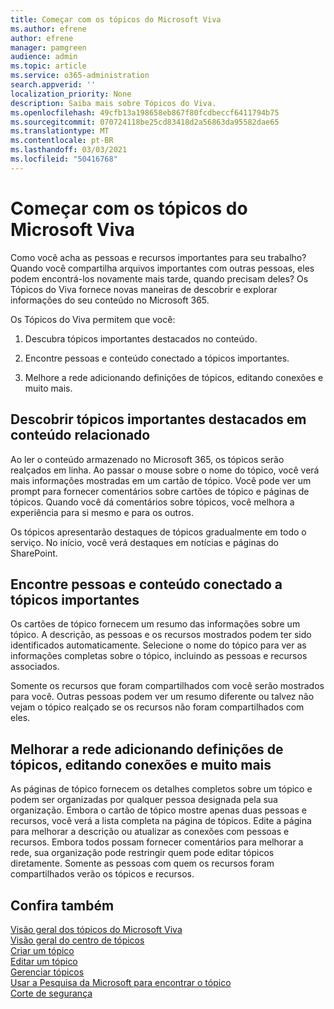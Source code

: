 ```yaml
---
title: Começar com os tópicos do Microsoft Viva
ms.author: efrene
author: efrene
manager: pamgreen
audience: admin
ms.topic: article
ms.service: o365-administration
search.appverid: ''
localization_priority: None
description: Saiba mais sobre Tópicos do Viva.
ms.openlocfilehash: 49cfb13a198658eb867f80fcdbeccf6411794b75
ms.sourcegitcommit: 070724118be25cd83418d2a56863da95582dae65
ms.translationtype: MT
ms.contentlocale: pt-BR
ms.lasthandoff: 03/03/2021
ms.locfileid: "50416768"
---
```

# <a name="get-started-with-microsoft-viva-topics"></a>Começar com os tópicos do Microsoft Viva

Como você acha as pessoas e recursos importantes para seu trabalho? Quando você compartilha arquivos importantes com outras pessoas, eles podem encontrá-los novamente mais tarde, quando precisam deles? Os Tópicos do Viva fornece novas maneiras de descobrir e explorar informações do seu conteúdo no Microsoft 365.  

Os Tópicos do Viva permitem que você: 

1. Descubra tópicos importantes destacados no conteúdo.

2. Encontre pessoas e conteúdo conectado a tópicos importantes.

3. Melhore a rede adicionando definições de tópicos, editando conexões e muito mais.


## <a name="discover-important-topics-highlighted-in-related-content"></a>Descobrir tópicos importantes destacados em conteúdo relacionado 

Ao ler o conteúdo armazenado no Microsoft 365, os tópicos serão realçados em linha. Ao passar o mouse sobre o nome do tópico, você verá mais informações mostradas em um cartão de tópico. Você pode ver um prompt para fornecer comentários sobre cartões de tópico e páginas de tópicos. Quando você dá comentários sobre tópicos, você melhora a experiência para si mesmo e para os outros. 

Os tópicos apresentarão destaques de tópicos gradualmente em todo o serviço. No início, você verá destaques em notícias e páginas do SharePoint.


## <a name="find-people-and-content-connected-to-important-topics"></a>Encontre pessoas e conteúdo conectado a tópicos importantes 

Os cartões de tópico fornecem um resumo das informações sobre um tópico. A descrição, as pessoas e os recursos mostrados podem ter sido identificados automaticamente. Selecione o nome do tópico para ver as informações completas sobre o tópico, incluindo as pessoas e recursos associados.  

Somente os recursos que foram compartilhados com você serão mostrados para você. Outras pessoas podem ver um resumo diferente ou talvez não vejam o tópico realçado se os recursos não foram compartilhados com eles. 



## <a name="improve-the-network-by-adding-topic-definitions-editing-connections-and-more"></a>Melhorar a rede adicionando definições de tópicos, editando conexões e muito mais 

As páginas de tópico fornecem os detalhes completos sobre um tópico e podem ser organizadas por qualquer pessoa designada pela sua organização. Embora o cartão de tópico mostre apenas duas pessoas e recursos, você verá a lista completa na página de tópicos. Edite a página para melhorar a descrição ou atualizar as conexões com pessoas e recursos. Embora todos possam fornecer comentários para melhorar a rede, sua organização pode restringir quem pode editar tópicos diretamente. Somente as pessoas com quem os recursos foram compartilhados verão os tópicos e recursos.


## <a name="see-also"></a>Confira também
[Visão geral dos tópicos do Microsoft Viva](topic-experiences-overview.md)</br>
[Visão geral do centro de tópicos](topic-center-overview.md)</br>
[Criar um tópico](create-a-topic.md)</br>
[Editar um tópico](edit-a-topic.md)</br>
[Gerenciar tópicos](manage-topics.md)</br>
[Usar a Pesquisa da Microsoft para encontrar o tópico](search.md)</br>
[Corte de segurança](topic-experiences-security-trimming.md)

